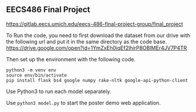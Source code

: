 ## EECS486 Final Project

https://gitlab.eecs.umich.edu/eecs-486-final-project-group/final_project

To Run the code, you need to first download the dataset from our drive with the following url and put it in the same directory as the code base. 
https://drive.google.com/open?id=1YmZxEh0iqEf2lhirP8OBlMEr4JV7P4TR 
 
 Then set up the environment with the following code. 


```
python3 -m venv env
source env/bin/activate
pip install flask bs4 google numpy rake-nltk google-api-python-client
```

Use Python3 to run each model separately. 

Use ```python3 model.py``` to start the poster demo web application. 